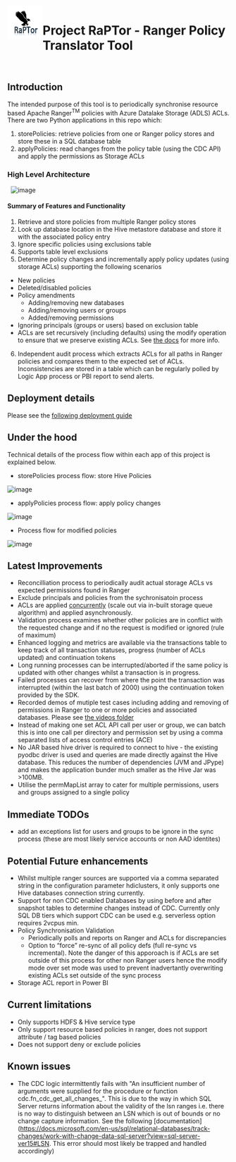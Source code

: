<img align="left" width="80" height="75" src="https://github.com/hurtn/ranger-migration/blob/master/images/RaPTor.png" alt="RaPTor icon"/>

# Project RaPTor - Ranger Policy Translator Tool

&nbsp;

## Introduction 

The intended purpose of this tool is to periodically synchronise resource based Apache Ranger<sup>TM</sup> policies with Azure Datalake Storage (ADLS) ACLs. 
There are two Python applications in this repo which:
1. storePolicies: retrieve policies from one or Ranger policy stores and store these in a SQL database table
2. applyPolicies: read changes from the policy table (using the CDC API) and apply the permissions as Storage ACLs

### High Level Architecture
&nbsp;
![image](https://user-images.githubusercontent.com/5063077/145583409-dc359f85-8ce7-4918-9bab-4f95affc9b5d.png)
&nbsp;

#### Summary of Features and Functionality
1. Retrieve and store policies from multiple Ranger policy stores
2. Look up database location in the Hive metastore database and store it with the associated policy entry
3. Ignore specific policies using exclusions table
4. Supports table level exclusions
5. Determine policy changes and incrementally apply policy updates (using storage ACLs) supporting the following scenarios
  - New policies
  - Deleted/disabled policies
  - Policy amendments
    - Adding/removing new databases
    - Adding/removing users or groups
    - Added/removing permissions
  - Ignoring principals (groups or users) based on exclusion table
  - ACLs are set recursively (including defaults) using the modify operation to ensure that we preserve existing ACLs. See [the docs](https://docs.microsoft.com/en-us/rest/api/storageservices/datalakestoragegen2/path/update) for more info.
 6. Independent audit process which extracts ACLs for all paths in Ranger policies and compares them to the expected set of ACLs. Inconsistencies are stored in a table which can be regularly polled by Logic App process or PBI report to send alerts.


## Deployment details
Please see the [following deployment guide](https://github.com/hurtn/ranger-migration/blob/master/deployment.md)

## Under the hood

Technical details of the process flow within each app of this project is explained below.

- storePolicies process flow: store Hive Policies

![image](https://user-images.githubusercontent.com/5063077/128572674-165cebf4-6e61-4b0b-ab85-89f28be4f49e.png)

- applyPolicies process flow: apply policy changes

![image](https://user-images.githubusercontent.com/5063077/118631114-185c2900-b7c7-11eb-9dda-c92fcef405a3.png)

- Process flow for modified policies

![image](https://user-images.githubusercontent.com/5063077/128572798-d69d3b24-8d6d-4ab6-95d5-29118044797b.png)

## Latest Improvements

- Reconcilliation process to periodically audit actual storage ACLs vs expected permissions found in Ranger
- Exclude principals and policies from the sychronisatoin process
- ACLs are applied [concurrently](https://docs.microsoft.com/en-us/azure/azure-functions/functions-bindings-storage-queue-trigger?tabs=csharp#concurrency) (scale out via in-built storage queue algorithm) and applied asynchronously.
- Validation process examines whether other policies are in conflict with the requested change and if no the request is modified or ignored (rule of maximum)
- Enhanced logging and metrics are available via the transactions table to keep track of all transaction statuses, progress (number of ACLs updated) and continuation tokens
- Long running processes can be interrupted/aborted if the same policy is updated with other changes whilst a transaction is in progress. 
- Failed processes can recover from where the point the transaction was interrupted (within the last batch of 2000) using the continuation token provided by the SDK.
- Recorded demos of mutiple test cases including adding and removing of permissions in Ranger to one or more policies and associated databases. Please see [the videos folder](https://github.com/hurtn/ranger-migration/tree/master/videos)
- Instead of making one set ACL API call per user or group, we can batch this is into one call per directory and permission set by using a comma separated lists of access control entries (ACE)
- No JAR based hive driver is required to connect to hive - the existing pyodbc driver is used and queries are made directly against the Hive database. This reduces the number of dependencies (JVM and JPype) and makes the application bunder much smaller as the Hive Jar was >100MB.
- Utilise the permMapList array to cater for multiple permissions, users and groups assigned to a single policy

## Immediate TODOs
- add an exceptions list for users and groups to be ignore in the sync process (these are most likely service accounts or non AAD identites)

## Potential Future enhancements
- Whilst multiple ranger sources are supported via a comma separated string in the configuration parameter hdiclusters, it only supports one Hive databases connection string currently.
- Support for non CDC enabled Databases by using before and after snapshot tables to determine changes instead of CDC. Currently only SQL DB tiers which support CDC can be used e.g. serverless option requires 2vcpus min.
- Policy Synchronisation Validation
  - Periodically polls and reports on Ranger and ACLs for discrepancies
  - Option to “force” re-sync of all policy defs (full re-sync vs incremental). Note the danger of this apporoach is if ACLs are set outside of this process for other non Ranger users hence the modify mode over set mode was used to prevent inadvertantly overwriting existing ACLs set outside of the sync process
- Storage ACL report in Power BI

## Current limitations
- Only supports HDFS & Hive service type
- Only support resource based policies in ranger, does not support attribute / tag based policies
- Does not support deny or exclude policies

## Known issues
- The CDC logic intermittently fails with "An insufficient number of arguments were supplied for the procedure or function cdc.fn_cdc_get_all_changes_". This is due to the way in which SQL Server returns information about the validity of the lsn ranges i.e. there is no way to distinguish between an LSN which is out of bounds or no change capture information. See the following [documentation](https://docs.microsoft.com/en-us/sql/relational-databases/track-changes/work-with-change-data-sql-server?view=sql-server-ver15#LSN. This error should most likely be trapped and handled accordingly)

